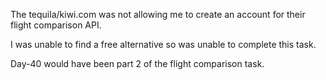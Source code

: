 The tequila/kiwi.com was not allowing me to create an account for their flight comparison API.

I was unable to find a free alternative so was unable to complete this task.

Day-40 would have been part 2 of the flight comparison task.